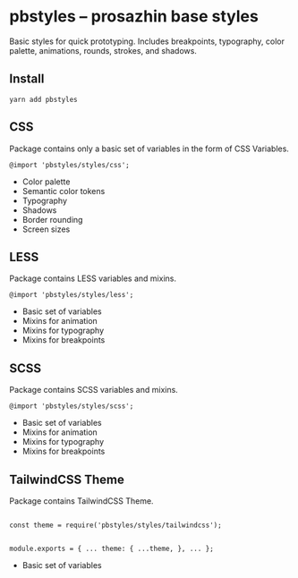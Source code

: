 # pbstyles – prosazhin base styles

Basic styles for quick prototyping. Includes breakpoints, typography, color palette, animations, rounds, strokes, and shadows.

## Install

<code>yarn add pbstyles</code>

## CSS

Package contains only a basic set of variables in the form of CSS Variables.

<code>@import 'pbstyles/styles/css';</code>

- Color palette
- Semantic color tokens
- Typography
- Shadows
- Border rounding
- Screen sizes

## LESS

Package contains LESS variables and mixins.

<code>@import 'pbstyles/styles/less';</code>

- Basic set of variables
- Mixins for animation
- Mixins for typography
- Mixins for breakpoints

## SCSS

Package contains SCSS variables and mixins.

<code>@import 'pbstyles/styles/scss';</code>

- Basic set of variables
- Mixins for animation
- Mixins for typography
- Mixins for breakpoints

## TailwindCSS Theme

Package contains TailwindCSS Theme.

<code>
const theme = require('pbstyles/styles/tailwindcss');

module.exports = {
  ...
  theme: {
    ...theme,
  },
  ...
};
</code>

- Basic set of variables
